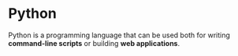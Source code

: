 # Python







Python is a programming language that can be used both for writing **command-line scripts** or building **web applications**.





